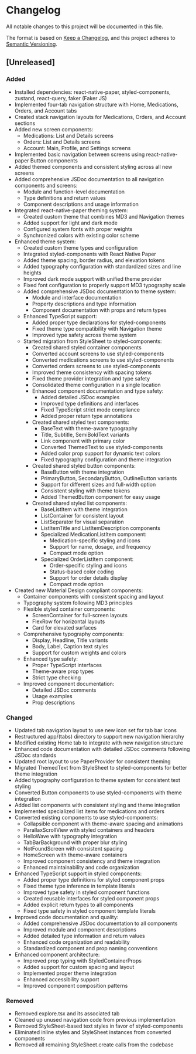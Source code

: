 # Changelog

All notable changes to this project will be documented in this file.

The format is based on [Keep a Changelog](https://keepachangelog.com/en/1.1.0/),
and this project adheres to [Semantic Versioning](https://semver.org/spec/v2.0.0.html).

## [Unreleased]

### Added
- Installed dependencies: react-native-paper, styled-components, zustand, react-query, faker (Faker JS)
- Implemented four-tab navigation structure with Home, Medications, Orders, and Account tabs
- Created stack navigation layouts for Medications, Orders, and Account sections
- Added new screen components:
  - Medications: List and Details screens
  - Orders: List and Details screens
  - Account: Main, Profile, and Settings screens
- Implemented basic navigation between screens using react-native-paper Button components
- Added themed components and consistent styling across all new screens
- Added comprehensive JSDoc documentation to all navigation components and screens:
  - Module and function-level documentation
  - Type definitions and return values
  - Component descriptions and usage information
- Integrated react-native-paper theming system:
  - Created custom theme that combines MD3 and Navigation themes
  - Added support for light and dark mode
  - Configured system fonts with proper weights
  - Synchronized colors with existing color scheme
- Enhanced theme system:
  - Created custom theme types and configuration
  - Integrated styled-components with React Native Paper
  - Added theme spacing, border radius, and elevation tokens
  - Added typography configuration with standardized sizes and line heights
  - Improved dark mode support with unified theme provider
  - Fixed font configuration to properly support MD3 typography scale
  - Added comprehensive JSDoc documentation to theme system:
    - Module and interface documentation
    - Property descriptions and type information
    - Component documentation with props and return types
  - Enhanced TypeScript support:
    - Added proper type declarations for styled-components
    - Fixed theme type compatibility with Navigation theme
    - Improved type safety across theme system
  - Started migration from StyleSheet to styled-components:
    - Created shared styled container components
    - Converted account screens to use styled-components
    - Converted medications screens to use styled-components
    - Converted orders screens to use styled-components
    - Improved theme consistency with spacing tokens
    - Fixed theme provider integration and type safety
    - Consolidated theme configuration in a single location
    - Enhanced component documentation and type safety:
      - Added detailed JSDoc examples
      - Improved type definitions and interfaces
      - Fixed TypeScript strict mode compliance
      - Added proper return type annotations
    - Created shared styled text components:
      - BaseText with theme-aware typography
      - Title, Subtitle, SemiBoldText variants
      - Link component with primary color
      - Converted ThemedText to use styled-components
      - Added color prop support for dynamic text colors
      - Fixed typography configuration and theme integration
    - Created shared styled button components:
      - BaseButton with theme integration
      - PrimaryButton, SecondaryButton, OutlineButton variants
      - Support for different sizes and full-width option
      - Consistent styling with theme tokens
      - Added ThemedButton component for easy usage
    - Created shared styled list components:
      - BaseListItem with theme integration
      - ListContainer for consistent layout
      - ListSeparator for visual separation
      - ListItemTitle and ListItemDescription components
      - Specialized MedicationListItem component:
        - Medication-specific styling and icons
        - Support for name, dosage, and frequency
        - Compact mode option
      - Specialized OrderListItem component:
        - Order-specific styling and icons
        - Status-based color coding
        - Support for order details display
        - Compact mode option
- Created new Material Design compliant components:
  - Container components with consistent spacing and layout
  - Typography system following MD3 principles
  - Flexible styled container components:
    - ScreenContainer for full-screen layouts
    - FlexRow for horizontal layouts
    - Card for elevated surfaces
  - Comprehensive typography components:
    - Display, Headline, Title variants
    - Body, Label, Caption text styles
    - Support for custom weights and colors
  - Enhanced type safety:
    - Proper TypeScript interfaces
    - Theme-aware prop types
    - Strict type checking
  - Improved component documentation:
    - Detailed JSDoc comments
    - Usage examples
    - Prop descriptions

### Changed
- Updated tab navigation layout to use new icon set for tab bar icons
- Restructured app/(tabs) directory to support new navigation hierarchy
- Modified existing Home tab to integrate with new navigation structure
- Enhanced code documentation with detailed JSDoc comments following JSDoc standards
- Updated root layout to use PaperProvider for consistent theming
- Migrated ThemedText from StyleSheet to styled-components for better theme integration
- Added typography configuration to theme system for consistent text styling
- Converted Button components to use styled-components with theme integration
- Added list components with consistent styling and theme integration
- Implemented specialized list items for medications and orders
- Converted existing components to use styled-components:
  - Collapsible component with theme-aware spacing and animations
  - ParallaxScrollView with styled containers and headers
  - HelloWave with typography integration
  - TabBarBackground with proper blur styling
  - NotFoundScreen with consistent spacing
  - HomeScreen with theme-aware containers
  - Improved component consistency and theme integration
  - Enhanced maintainability and code organization
- Enhanced TypeScript support in styled components:
  - Added proper type definitions for styled component props
  - Fixed theme type inference in template literals
  - Improved type safety in styled component functions
  - Created reusable interfaces for styled component props
  - Added explicit return types to all components
  - Fixed type safety in styled component template literals
- Improved code documentation and quality:
  - Added comprehensive JSDoc documentation to all components
  - Improved module and component descriptions
  - Added detailed type information and return values
  - Enhanced code organization and readability
  - Standardized component and prop naming conventions
- Enhanced component architecture:
  - Improved prop typing with StyledContainerProps
  - Added support for custom spacing and layout
  - Implemented proper theme integration
  - Enhanced accessibility support
  - Improved component composition patterns

### Removed
- Removed explore.tsx and its associated tab
- Cleaned up unused navigation code from previous implementation
- Removed StyleSheet-based text styles in favor of styled-components
- Eliminated inline styles and StyleSheet instances from converted components
- Removed all remaining StyleSheet.create calls from the codebase
